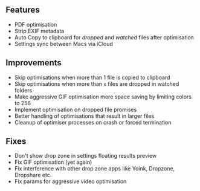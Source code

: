 ## Features

- PDF optimisation
- Strip EXIF metadata
- Auto Copy to clipboard for *dropped* and *watched* files after optimisation
- Settings sync between Macs via iCloud

## Improvements

- Skip optimisations when more than 1 file is copied to clipboard
- Skip optimisations when more than `x` files are dropped in watched folders
- Make aggressive GIF optimisation more space saving by limiting colors to 256
- Implement optimisation on dropped file promises
- Better handling of optimisations that result in larger files
- Cleanup of optimiser processes on crash or forced termination


## Fixes

- Don't show drop zone in settings floating results preview
- Fix GIF optimisation (yet again)
- Fix interference with other drop zone apps like Yoink, Dropzone, Dropshare etc.
- Fix params for aggressive video optimisation
